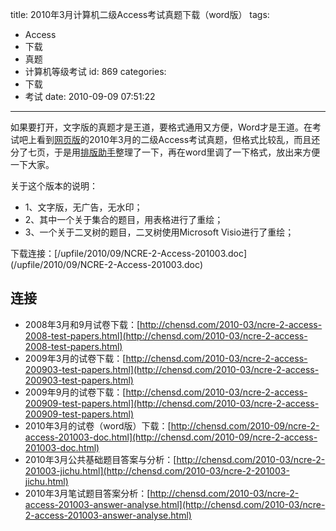 title: 2010年3月计算机二级Access考试真题下载（word版）
tags:
  - Access
  - 下载
  - 真题
  - 计算机等级考试
id: 869
categories:
  - 下载
  - 考试
date: 2010-09-09 07:51:22
---

如果要打开，文字版的真题才是王道，要格式通用又方便，Word才是王道。在考试吧上看到[网页版](http://www.exam8.com/computer/djks/dj2/Access/zhenti/201004/1026393.html)的2010年3月的二级Access考试真题，但格式比较乱，而且还分了七页，于是用[排版助手](http://www.gidot.net/typesetter/)整理了一下，再在word里调了一下格式，放出来方便一下大家。

关于这个版本的说明：

*   1、文字版，无广告，无水印；
*   2、其中一个关于集合的题目，用表格进行了重绘；
*   3、一个关于二叉树的题目，二叉树使用Microsoft Visio进行了重绘；
<!--more-->下载连接：[/upfile/2010/09/NCRE-2-Access-201003.doc](/upfile/2010/09/NCRE-2-Access-201003.doc)

## 连接

*   2008年3月和9月试卷下载：[http://chensd.com/2010-03/ncre-2-access-2008-test-papers.html](http://chensd.com/2010-03/ncre-2-access-2008-test-papers.html)
*   2009年3月的试卷下载：[http://chensd.com/2010-03/ncre-2-access-200903-test-papers.html](http://chensd.com/2010-03/ncre-2-access-200903-test-papers.html)
*   2009年9月的试卷下载：[http://chensd.com/2010-03/ncre-2-access-200909-test-papers.html](http://chensd.com/2010-03/ncre-2-access-200909-test-papers.html)
*   2010年3月的试卷（word版）下载：[http://chensd.com/2010-09/ncre-2-access-201003-doc.html](http://chensd.com/2010-09/ncre-2-access-201003-doc.html)
*   2010年3月公共基础题目答案与分析：[http://chensd.com/2010-03/ncre-2-201003-jichu.html](http://chensd.com/2010-03/ncre-2-201003-jichu.html)
*   2010年3月笔试题目答案分析：[http://chensd.com/2010-03/ncre-2-access-201003-answer-analyse.html](http://chensd.com/2010-03/ncre-2-access-201003-answer-analyse.html)